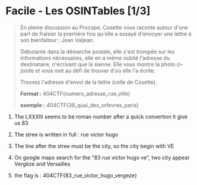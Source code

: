 # Facile - Les OSINTables [1/3]
>
> En pleine discussion au Procope, Cosette vous raconte autour d'une part de fraisier la première fois qu'elle a essayé d'envoyer une lettre à son bienfaiteur : Jean Valjean.
>
> Débutante dans la démarche postale, elle s'est trompée sur les informations nécessaires, elle en a même oublié l'adresse du destinataire, n'écrivant que la sienne. Elle vous montre la photo ci-jointe et vous met au défi de trouver d'où elle l'a écrite.
>
> Trouvez l'adresse d'envoi de la lettre (celle de Cosette).
>
> **Format :** 404CTF{numero_adresse_rue_ville}
>
> **exemple :** 404CTF{36_quai_des_orfevres_paris}

1. The LXXXIII seems to be roman number after a quick convertion it give us 83

2. The stree is written in full : rue victor hugo

3. The line after the stree must be the city, so the city begin with VE

4. On google maps search for the "83 rue victor hugo ve", two city appear Vergèze and Versailles

5. the flag is : 404CTF{83_rue_victor_hugo_vergeze}
